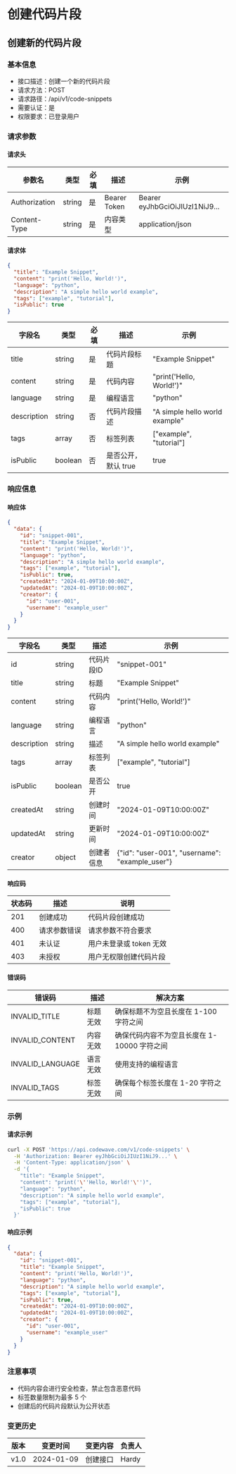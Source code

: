 # 创建代码片段

## 创建新的代码片段

### 基本信息
- 接口描述：创建一个新的代码片段
- 请求方法：POST
- 请求路径：/api/v1/code-snippets
- 需要认证：是
- 权限要求：已登录用户

### 请求参数

#### 请求头
| 参数名 | 类型 | 必填 | 描述 | 示例 |
|--------|------|------|------|------|
| Authorization | string | 是 | Bearer Token | Bearer eyJhbGciOiJIUzI1NiJ9... |
| Content-Type | string | 是 | 内容类型 | application/json |

#### 请求体
```json
{
  "title": "Example Snippet",
  "content": "print('Hello, World!')",
  "language": "python",
  "description": "A simple hello world example",
  "tags": ["example", "tutorial"],
  "isPublic": true
}
```

| 字段名 | 类型 | 必填 | 描述 | 示例 |
|--------|------|------|------|------|
| title | string | 是 | 代码片段标题 | "Example Snippet" |
| content | string | 是 | 代码内容 | "print('Hello, World!')" |
| language | string | 是 | 编程语言 | "python" |
| description | string | 否 | 代码片段描述 | "A simple hello world example" |
| tags | array | 否 | 标签列表 | ["example", "tutorial"] |
| isPublic | boolean | 否 | 是否公开，默认 true | true |

### 响应信息

#### 响应体
```json
{
  "data": {
    "id": "snippet-001",
    "title": "Example Snippet",
    "content": "print('Hello, World!')",
    "language": "python",
    "description": "A simple hello world example",
    "tags": ["example", "tutorial"],
    "isPublic": true,
    "createdAt": "2024-01-09T10:00:00Z",
    "updatedAt": "2024-01-09T10:00:00Z",
    "creator": {
      "id": "user-001",
      "username": "example_user"
    }
  }
}
```

| 字段名 | 类型 | 描述 | 示例 |
|--------|------|------|------|
| id | string | 代码片段ID | "snippet-001" |
| title | string | 标题 | "Example Snippet" |
| content | string | 代码内容 | "print('Hello, World!')" |
| language | string | 编程语言 | "python" |
| description | string | 描述 | "A simple hello world example" |
| tags | array | 标签列表 | ["example", "tutorial"] |
| isPublic | boolean | 是否公开 | true |
| createdAt | string | 创建时间 | "2024-01-09T10:00:00Z" |
| updatedAt | string | 更新时间 | "2024-01-09T10:00:00Z" |
| creator | object | 创建者信息 | {"id": "user-001", "username": "example_user"} |

#### 响应码
| 状态码 | 描述 | 说明 |
|--------|------|------|
| 201 | 创建成功 | 代码片段创建成功 |
| 400 | 请求参数错误 | 请求参数不符合要求 |
| 401 | 未认证 | 用户未登录或 token 无效 |
| 403 | 未授权 | 用户无权限创建代码片段 |

#### 错误码
| 错误码 | 描述 | 解决方案 |
|--------|------|----------|
| INVALID_TITLE | 标题无效 | 确保标题不为空且长度在 1-100 字符之间 |
| INVALID_CONTENT | 内容无效 | 确保代码内容不为空且长度在 1-10000 字符之间 |
| INVALID_LANGUAGE | 语言无效 | 使用支持的编程语言 |
| INVALID_TAGS | 标签无效 | 确保每个标签长度在 1-20 字符之间 |

### 示例

#### 请求示例
```bash
curl -X POST 'https://api.codewave.com/v1/code-snippets' \
  -H 'Authorization: Bearer eyJhbGciOiJIUzI1NiJ9...' \
  -H 'Content-Type: application/json' \
  -d '{
    "title": "Example Snippet",
    "content": "print('\''Hello, World!'\'')",
    "language": "python",
    "description": "A simple hello world example",
    "tags": ["example", "tutorial"],
    "isPublic": true
  }'
```

#### 响应示例
```json
{
  "data": {
    "id": "snippet-001",
    "title": "Example Snippet",
    "content": "print('Hello, World!')",
    "language": "python",
    "description": "A simple hello world example",
    "tags": ["example", "tutorial"],
    "isPublic": true,
    "createdAt": "2024-01-09T10:00:00Z",
    "updatedAt": "2024-01-09T10:00:00Z",
    "creator": {
      "id": "user-001",
      "username": "example_user"
    }
  }
}
```

### 注意事项
- 代码内容会进行安全检查，禁止包含恶意代码
- 标签数量限制为最多 5 个
- 创建后的代码片段默认为公开状态

### 变更历史
| 版本 | 变更时间 | 变更内容 | 负责人 |
|------|----------|----------|--------|
| v1.0 | 2024-01-09 | 创建接口 | Hardy | 